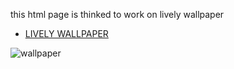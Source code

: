 this html page is thinked to work on lively wallpaper 

<ul>
  <li> 
    <a href="https://github.com/rocksdanister/lively"> LIVELY WALLPAPER </a> 
  </li>
</ul>

![wallpaper](https://user-images.githubusercontent.com/72011313/138100583-9475353c-51ee-4a3d-bceb-c64f7098f356.png)
